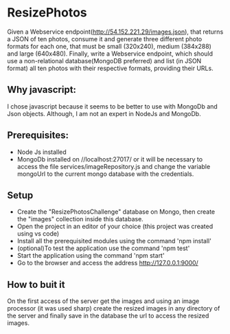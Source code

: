 # ResizePhotos
Given a Webservice endpoint(http://54.152.221.29/images.json), that returns a JSON of
ten photos, consume it and generate three different photo formats for each one, that must
be small (320x240), medium (384x288) and large (640x480).
Finally, write a Webservice endpoint, which should use a non-relational
database(MongoDB preferred) and list (in JSON format) all ten photos with their
respective formats, providing their URLs.

## Why javascript:
I chose javascript because it seems to be better to use with MongoDb and Json objects. Although, I am not an expert in NodeJs and MongoDb.

## Prerequisites:
- Node Js installed
- MongoDb installed on //localhost:27017/ or it will be necessary to access the file services/imageRepository.js and change the variable mongoUrl to the current mongo database with the credentials.

## Setup
- Create the "ResizePhotosChallenge" database on Mongo, then create the "images" collection inside this database.
- Open the project in an editor of your choice (this project was created using vs code)
- Install all the prerequisited modules using the command 'npm install'
- (optional)To test the application use the command 'npm test'
- Start the application using the command 'npm start'
- Go to the browser and access the address http://127.0.0.1:9000/

## How to buit it
On the first access of the server get the images and using an image processor (it was used sharp) create the resized images in any directory of the server and finally save in the database the url to access the resized images.
